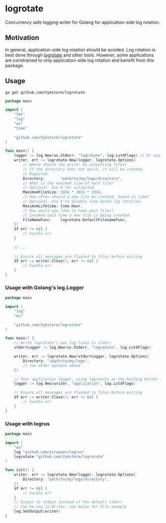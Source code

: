 # logrotate
Concurrency safe logging writer for Golang for application-side log rotation.

## Motivation
In general, application-side log rotation should be avoided. Log rotation is best done through [logrotate](https://linux.die.net/man/8/logrotate) and other tools. 
However, some applications are constrained to only application-side log rotation and benefit from this package.

## Usage
```
go get github.com/Vykstorm/logrotate
```

```go
package main

import (
	"fmt"
	"log"
	"os"
	"time"
    
    "github.com/Vykstorm/logrotate"
)

func main() {
	logger := log.New(os.Stderr, "logrotate", log.LstdFlags) // Or any other logger conforming to golang's log.Logger
	writer, err := logrotate.New(logger, logrotate.Options{
        // Where should the writer be outputting files?
        // If the directory does not exist, it will be created.
        // Required.
		Directory:       "path/to/my/logs/directory",
        // What is the maximum size of each file?
        // Optional. Use 0 for unlimited.
		MaximumFileSize: 1024 * 1024 * 1024,
        // How often should a new file be created, based on time?
        // Optional. Use 0 to disable time based log rotation.
		MaximumLifetime: time.Hour,
        // How would you like to name your files?
        // Invoked each time a new file is being created.
        FileNameFunc:    logrotate.DefaultFilenameFunc,
	})
	if err != nil {
		// handle err
	}
    
    // ...
    
    // Ensure all messages are flushed to files before exiting 
    if err := writer.Close(); err != nil {
        // handle err
    }   
}
```

### Usage with Golang's log.Logger
```go
package main

import (
	"log"
	"os"

	"github.com/Vykstorm/logrotate"
)

func main() {
	// Write logrotate's own log lines to stderr
	stderrLogger := log.New(os.Stderr, "logrotate", log.LstdFlags)

	writer, err := logrotate.New(stderrLogger, logrotate.Options{
		Directory: "/path/to/my/logs",
		// see other options above
	})

	// Your application logger, using logrotate as the backing Writer implementation.
	logger := log.New(writer, "application", log.LstdFlags)

    // Ensure all messages are flushed to files before exiting 
    if err := writer.Close(); err != nil {
        // handle err
    }  
}
```

### Usage with logrus
```go
package main

import (
	"os"
	log "github.com/sirupsen/logrus"
	logrotate "github.com/Vykstorm/logrotate"
)

func init() {
	writer, err := logrotate.New(logger, logrotate.Options{
		Directory: "path/to/my/logs/directory",
	})
	if err != nil {
		// handle err
	}
	// Output to stdout instead of the default stderr
	// Can be any io.Writer, see below for File example
	log.SetOutput(writer)
}
```


